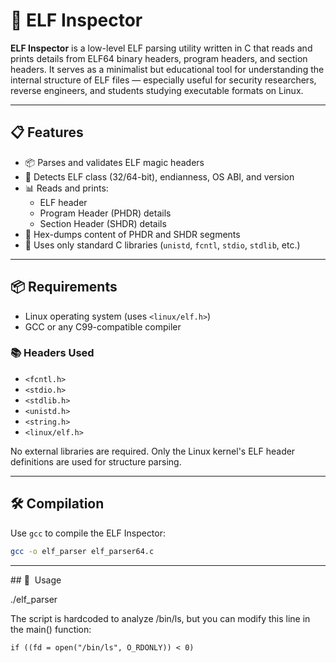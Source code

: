 # 🧬 ELF Inspector

**ELF Inspector** is a low-level ELF parsing utility written in C that reads and prints details from ELF64 binary headers, program headers, and section headers. It serves as a minimalist but educational tool for understanding the internal structure of ELF files — especially useful for security researchers, reverse engineers, and students studying executable formats on Linux.

---

## 📋 Features

- 📦 Parses and validates ELF magic headers
- 🧠 Detects ELF class (32/64-bit), endianness, OS ABI, and version
- 📊 Reads and prints:
  - ELF header
  - Program Header (PHDR) details
  - Section Header (SHDR) details
- 🧾 Hex-dumps content of PHDR and SHDR segments
- 🧼 Uses only standard C libraries (`unistd`, `fcntl`, `stdio`, `stdlib`, etc.)

---

## 📦 Requirements

- Linux operating system (uses `<linux/elf.h>`)
- GCC or any C99-compatible compiler

### 📚 Headers Used

- `<fcntl.h>`
- `<stdio.h>`
- `<stdlib.h>`
- `<unistd.h>`
- `<string.h>`
- `<linux/elf.h>`

No external libraries are required. Only the Linux kernel's ELF header definitions are used for structure parsing.

---

## 🛠️ Compilation

Use `gcc` to compile the ELF Inspector:

```bash
gcc -o elf_parser elf_parser64.c
```
---

 ## 🚀  Usage


./elf_parser


The script is hardcoded to analyze /bin/ls, but you can modify this line in the main() function:
```
if ((fd = open("/bin/ls", O_RDONLY)) < 0)

```
